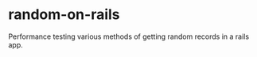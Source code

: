 random-on-rails
===============

Performance testing various methods of getting random records in a rails app.
